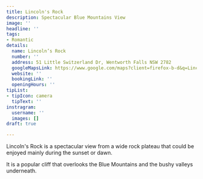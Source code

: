 ```yaml
---
title: Lincoln's Rock
description: Spectacular Blue Mountains View
image: ''
headline: ''
tags:
- Romantic
details:
  name: Lincoln’s Rock
  number: ''
  address: 51 Little Switzerland Dr, Wentworth Falls NSW 2782
  googleMapsLink: https://www.google.com/maps?client=firefox-b-d&q=Lincoln%E2%80%99s+Rock&um=1&ie=UTF-8&sa=X&ved=2ahUKEwjrueH14MP5AhVd3DgGHflhDhgQ_AUoAnoECAIQBA
  website: ''
  bookingLink: ''
  openingHours: ''
tipList:
- tipIcon: camera
  tipText: ''
instragram:
  username: ''
  images: []
draft: true

---
```

Lincoln's Rock is a spectacular view from a wide rock plateau that could be enjoyed mainly during the sunset or dawn. 

It is a popular cliff that overlooks the Blue Mountains and the bushy valleys underneath.